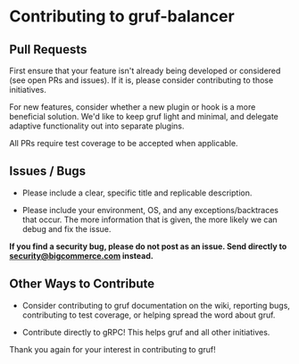 # Contributing to gruf-balancer

## Pull Requests

First ensure that your feature isn't already being developed or considered (see open PRs and issues). 
If it is, please consider contributing to those initiatives.

For new features, consider whether a new plugin or hook is a more beneficial solution. We'd like to keep
gruf light and minimal, and delegate adaptive functionality out into separate plugins.

All PRs require test coverage to be accepted when applicable.

## Issues / Bugs
 
* Please include a clear, specific title and replicable description.

* Please include your environment, OS, and any exceptions/backtraces that occur. The more
information that is given, the more likely we can debug and fix the issue.

**If you find a security bug, please do not post as an issue. Send directly to security@bigcommerce.com 
instead.**

## Other Ways to Contribute

* Consider contributing to gruf documentation on the wiki, reporting bugs, contributing to test coverage,
or helping spread the word about gruf.

* Contribute directly to gRPC! This helps gruf and all other initiatives.

Thank you again for your interest in contributing to gruf!
